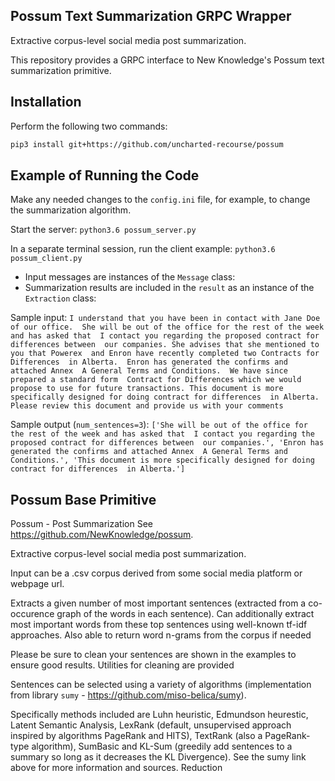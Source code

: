 ## Possum Text Summarization GRPC Wrapper
Extractive corpus-level social media post summarization.

This repository provides a GRPC interface to New Knowledge's Possum text summarization primitive.

## Installation

Perform the following two commands:

```bash
pip3 install git+https://github.com/uncharted-recourse/possum
```

## Example of Running the Code

Make any needed changes to the `config.ini` file, for example, to change the summarization algorithm.

Start the server:
```python3.6 possum_server.py```

In a separate terminal session, run the client example:
```python3.6 possum_client.py```

* Input messages are instances of the `Message` class: 
* Summarization results are included in the `result` as an instance of the `Extraction` class:

Sample input:
```I understand that you have been in contact with Jane Doe of our office.  She will be out of the office for the rest of the week and has asked that  I contact you regarding the proposed contract for differences between  our companies. She advises that she mentioned to you that Powerex  and Enron have recently completed two Contracts for Differences  in Alberta.  Enron has generated the confirms and attached Annex  A General Terms and Conditions.  We have since prepared a standard form  Contract for Differences which we would propose to use for future transactions. This document is more specifically designed for doing contract for differences  in Alberta.  Please review this document and provide us with your comments```


Sample output (`num_sentences=3`):
```['She will be out of the office for the rest of the week and has asked that  I contact you regarding the proposed contract for differences between  our companies.', 'Enron has generated the confirms and attached Annex  A General Terms and Conditions.', 'This document is more specifically designed for doing contract for differences  in Alberta.']```

## Possum Base Primitive
Possum - Post Summarization 
See https://github.com/NewKnowledge/possum.

Extractive corpus-level social media post summarization.

Input can be a .csv corpus derived from some social media platform or webpage url.

Extracts a given number of most important sentences (extracted from a co-occurence graph of the words in each sentence). Can additionally extract most important words from these top sentences using well-known tf-idf approaches. Also able to return word n-grams from the corpus if needed

Please be sure to clean your sentences are shown in the examples to ensure good results. Utilities for cleaning are provided

Sentences can be selected using a variety of algorithms (implementation from library `sumy` - https://github.com/miso-belica/sumy).

Specifically methods included are Luhn heuristic, Edmundson heurestic, Latent Semantic Analysis,
LexRank (default, unsupervised approach inspired by algorithms PageRank and HITS), TextRank (also a PageRank-type algorithm), SumBasic and KL-Sum (greedily add sentences to a summary so long as it decreases the KL Divergence). See the sumy link above for more information and sources.
Reduction 



